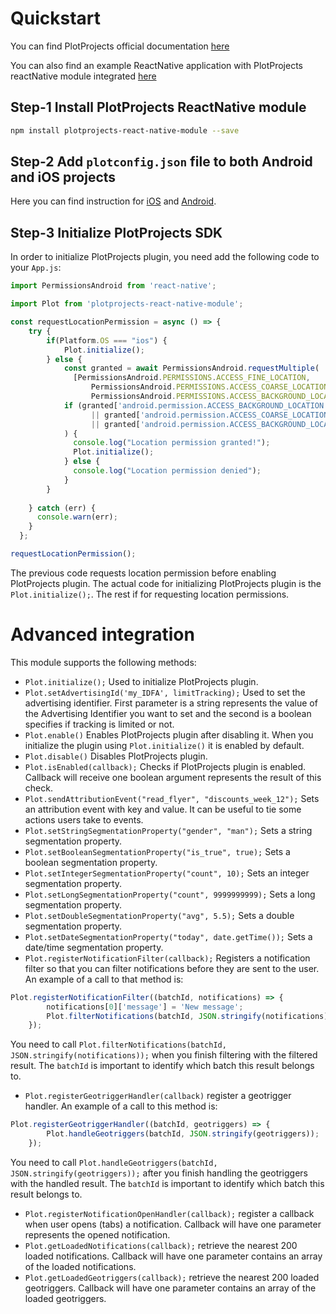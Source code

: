 # Quickstart

You can find PlotProjects official documentation [here](http://files.plotprojects.com/documentation/android/3.13.0/how-to-guides/React-Native-integration-guide/)

You can also find an example ReactNative application with PlotProjects reactNative module integrated [here](https://github.com/Plotprojects/plot-react-native-module-example)

## Step-1 Install PlotProjects ReactNative module

```bash
npm install plotprojects-react-native-module --save
```

## Step-2 Add `plotconfig.json` file to both Android and iOS projects

Here you can find instruction for [iOS](http://files.plotprojects.com/documentation/ios/3.4.3/how-to-guides/iOS-integration-guide/#step-4-add-configuration-file) and [Android](http://files.plotprojects.com/documentation/android/3.16.0/how-to-guides/Android-integration-guide/#step-4-define-configuration-file).

## Step-3 Initialize PlotProjects SDK

In order to initialize PlotProjects plugin, you need add the following code to your `App.js`:

```javascript
import PermissionsAndroid from 'react-native';

import Plot from 'plotprojects-react-native-module';

const requestLocationPermission = async () => {
    try {
		if(Platform.OS === "ios") {
			Plot.initialize();
		} else {
	        const granted = await PermissionsAndroid.requestMultiple(
	          [PermissionsAndroid.PERMISSIONS.ACCESS_FINE_LOCATION, 
	              PermissionsAndroid.PERMISSIONS.ACCESS_COARSE_LOCATION,
	              PermissionsAndroid.PERMISSIONS.ACCESS_BACKGROUND_LOCATION]);
	        if (granted['android.permission.ACCESS_BACKGROUND_LOCATION'] === PermissionsAndroid.RESULTS.GRANTED
	              || granted['android.permission.ACCESS_COARSE_LOCATION'] === PermissionsAndroid.RESULTS.GRANTED
	              || granted['android.permission.ACCESS_BACKGROUND_LOCATION'] === PermissionsAndroid.RESULTS.GRANTED
	        ) {
	          console.log("Location permission granted!");
	          Plot.initialize();
	        } else {
	          console.log("Location permission denied");
	        }
		}
      
    } catch (err) {
      console.warn(err);
    }
  };

requestLocationPermission();
```

The previous code requests location permission before enabling PlotProjects plugin. The actual code for initializing PlotProjects plugin is the `Plot.initialize();`. The rest if for requesting location permissions.

# Advanced integration

This module supports the following methods:

* `Plot.initialize();` Used to initialize PlotProjects plugin.
* `Plot.setAdvertisingId('my_IDFA', limitTracking);` Used to set the advertising identifier. First parameter is a string represents the value of the Advertising Identifier you want to set and the second is a boolean specifies if tracking is limited or not.
* `Plot.enable()` Enables PlotProjects plugin after disabling it. When you initialize the plugin using `Plot.initialize()` it is enabled by default.
* `Plot.disable()` Disables PlotProjects plugin.
* `Plot.isEnabled(callback);` Checks if PlotProjects plugin is enabled. Callback will receive one boolean argument represents the result of this check.
* `Plot.sendAttributionEvent("read_flyer", "discounts_week_12");` Sets an attribution event with key and value. It can be useful to tie some actions users take to events.
* `Plot.setStringSegmentationProperty("gender", "man");` Sets a string segmentation property.
* `Plot.setBooleanSegmentationProperty("is_true", true);` Sets a boolean segmentation property.
* `Plot.setIntegerSegmentationProperty("count", 10);` Sets an integer segmentation property.
* `Plot.setLongSegmentationProperty("count", 9999999999);` Sets a long segmentation property.
* `Plot.setDoubleSegmentationProperty("avg", 5.5);` Sets a double segmentation property.
* `Plot.setDateSegmentationProperty("today", date.getTime());` Sets a date/time segmentation property.
* `Plot.registerNotificationFilter(callback);` Registers a notification filter so that you can filter notifications before they are sent to the user. An example of a call to that method is:

```javascript
Plot.registerNotificationFilter((batchId, notifications) => {
        notifications[0]['message'] = 'New message';
        Plot.filterNotifications(batchId, JSON.stringify(notifications));
    });
```

You need to call `Plot.filterNotifications(batchId, JSON.stringify(notifications));` when you finish filtering with the filtered result.
    The `batchId` is important to identify which batch this result belongs to.

* `Plot.registerGeotriggerHandler(callback)` register a geotrigger handler. An example of a call to this method is:

```javascript
Plot.registerGeotriggerHandler((batchId, geotriggers) => {
		Plot.handleGeotriggers(batchId, JSON.stringify(geotriggers));
	});
```

You need to call `Plot.handleGeotriggers(batchId, JSON.stringify(geotriggers));` after you finish handling the geotriggers with the handled result.
    The `batchId` is important to identify which batch this result belongs to.

* `Plot.registerNotificationOpenHandler(callback);` register a callback when user opens (tabs) a notification. Callback will have one parameter represents the opened notification.
* `Plot.getLoadedNotifications(callback);` retrieve the nearest 200 loaded notifications. Callback will have one parameter contains an array of the loaded notifications.
* `Plot.getLoadedGeotriggers(callback);` retrieve the nearest 200 loaded geotriggers. Callback will have one parameter contains an array of the loaded geotriggers.
